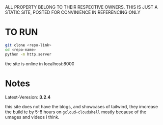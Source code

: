 ALL PROPERTY BELONG TO THEIR RESPECTIVE OWNERS. THIS IS JUST A STATIC SITE, POSTED FOR CONVINIENCE IN REFERENCING ONLY



# TO RUN
```bash
git clone <repo-link>
cd <repo-name>
python -m http.server
```

the site is online in localhost:8000

# Notes

Latest-Veresion: **3.2.4**

this site does not have the blogs, and showcases of tailwind, they imcrease the build te by 5-8 hours on `gcloud-cloudshell` mostly because of the umages and videos i think. 

